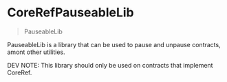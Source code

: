 # CoreRefPauseableLib

> PauseableLib


PauseableLib is a library that can be used to pause and unpause contracts, amont other utilities.


DEV NOTE: This library should only be used on contracts that implement CoreRef.
